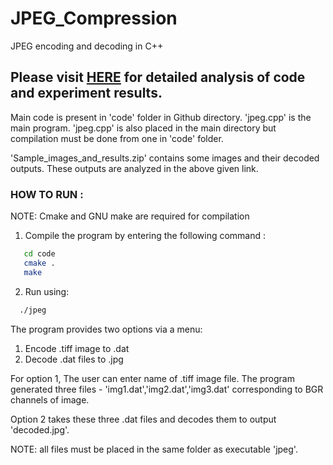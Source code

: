 # JPEG_Compression
JPEG encoding and decoding in C++


## Please visit [HERE](https://devendrapratapyadav.github.io/JPEG_Compression) for detailed analysis of code and experiment results.

Main code is present in 'code' folder in Github directory. 'jpeg.cpp' is the main program.
'jpeg.cpp' is also placed in the main directory but compilation must be done from one in 'code' folder.

'Sample_images_and_results.zip' contains some images and their decoded outputs. These outputs are analyzed in the above given link.


### HOW TO RUN : 
NOTE: Cmake and GNU make are required for compilation

1) Compile the program by entering the following command :
```sh
   cd code
   cmake .
   make
 ```
 2) Run using:
 ```sh
   ./jpeg
 ```
 
 The program provides two options via a menu:
1. Encode .tiff image to .dat
2. Decode .dat files to .jpg

For option 1, The user can enter name of .tiff image file.
The program generated three files - 'img1.dat','img2.dat','img3.dat' corresponding to BGR channels of image.

Option 2 takes these three .dat files and decodes them to output 'decoded.jpg'.

NOTE: all files must be placed in the same folder as executable 'jpeg'.
